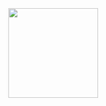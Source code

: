 <div>
      <img height="180em" src="https://github-readme-stats.vercel.app/api?username=lauriciodev&show_icons=true&theme=cobalt&include_all_commits=true&count_private=true"/>
  
 </div>
